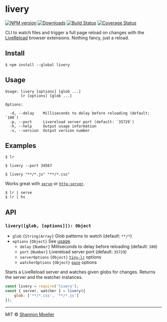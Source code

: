 # livery

[![NPM version][npm-img]][npm-url] [![Downloads][downloads-img]][npm-url] [![Build Status][travis-img]][travis-url] [![Coverage Status][coveralls-img]][coveralls-url]

CLI to watch files and trigger a full page reload on changes with the [LiveReload](http://livereload.com/extensions/) browser extensions. Nothing fancy, just a reload.

## Install

```command
$ npm install --global livery
```

## Usage

```man
Usage: livery [options] [glob ...]
       lr [options] [glob ...]

Options:

  -d, --delay    Milliseconds to delay before reloading (default: `100`)
  -p, --port     Livereload server port (default: `35729`)
  -h, --help     Output usage information
  -v, --version  Output version number
```

## Examples

```command
$ lr

$ livery --port 34567

$ livery "**/*.js" "**/*.css"
```

Works great with [`serve`](http://npm.im/serve) or [`http-server`](http://npm.im/http-server).

```command
$ lr | serve
$ lr | hs
```

## API

### `livery([glob, [options]]): Object`

- `glob` `{String|Array}` Glob patterns to watch (default: `**/*`)
- `options` `{Object}` See [usage](#usage).
  - `delay` `{Number}` Milliseconds to delay before reloading (default: `100`)
  - `port` `{Number}` Livereload server port (default: `35729`)
  - `serverOptions` `{Object}` [`tiny-lr`](http://npm.im/tiny-lr) options
  - `watcherOptions` `{Object}` [`gaze`](http://npm.im/gaze) options

Starts a LiveReload server and watches given globs for changes. Returns the server and the watcher instances.

```js
const livery = require('livery');
const { server, watcher } = livery({
    glob: ['**/*.css', '**/*.js']
});
```

----

MIT © [Shannon Moeller](http://shannonmoeller.com)

[coveralls-img]: http://img.shields.io/coveralls/shannonmoeller/livery/master.svg?style=flat-square
[coveralls-url]: https://coveralls.io/r/shannonmoeller/livery
[downloads-img]: http://img.shields.io/npm/dm/livery.svg?style=flat-square
[npm-img]:       http://img.shields.io/npm/v/livery.svg?style=flat-square
[npm-url]:       https://npmjs.org/package/livery
[travis-img]:    http://img.shields.io/travis/shannonmoeller/livery.svg?style=flat-square
[travis-url]:    https://travis-ci.org/shannonmoeller/livery
